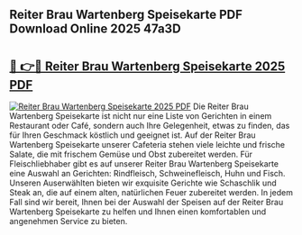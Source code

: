 ## Reiter Brau Wartenberg Speisekarte PDF Download Online 2025 47a3D

# <h2><a href="http://gc5miv.nevu.top/?p=Reiter+Brau+Wartenberg+Speisekarte">🔗 👉🔴 Reiter Brau Wartenberg Speisekarte 2025 PDF</a></h2>

[![Reiter Brau Wartenberg Speisekarte 2025 PDF](https://i.imgur.com/dBaPXMq.png)](http://gc5miv.nevu.top/?p=Reiter+Brau+Wartenberg+Speisekarte)
Die Reiter Brau Wartenberg Speisekarte ist nicht nur eine Liste von Gerichten in einem Restaurant oder Café, sondern auch Ihre Gelegenheit, etwas zu finden, das für Ihren Geschmack köstlich und geeignet ist. Auf der Reiter Brau Wartenberg Speisekarte unserer Cafeteria stehen viele leichte und frische Salate, die mit frischem Gemüse und Obst zubereitet werden. Für Fleischliebhaber gibt es auf unserer Reiter Brau Wartenberg Speisekarte eine Auswahl an Gerichten: Rindfleisch, Schweinefleisch, Huhn und Fisch. Unseren Auserwählten bieten wir exquisite Gerichte wie Schaschlik und Steak an, die auf einem alten, natürlichen Feuer zubereitet werden. In jedem Fall sind wir bereit, Ihnen bei der Auswahl der Speisen auf der Reiter Brau Wartenberg Speisekarte zu helfen und Ihnen einen komfortablen und angenehmen Service zu bieten.
